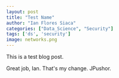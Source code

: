 ```yaml
---
layout: post
title: "Test Name"
author: "Ian Flores Siaca"
categories: ["Data_Science", "Security"]
tags: ['ds', 'security']
image: networks.png
---
```

This is a test blog post.

Great job, Ian. That's my change. JPushor.
